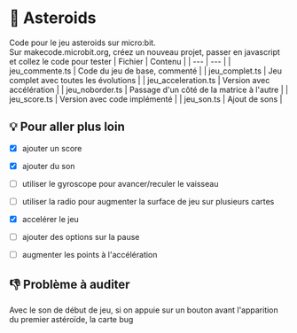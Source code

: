 # :rocket: Asteroids

Code pour le jeu asteroids sur micro:bit.   
Sur makecode.microbit.org, créez un nouveau projet, passer en javascript et collez le code pour tester
| Fichier | Contenu |
| --- | --- |
| jeu_commente.ts | Code du jeu de base, commenté |
| jeu_complet.ts | Jeu complet avec toutes les évolutions |
| jeu_acceleration.ts | Version avec accélération |
| jeu_noborder.ts | Passage d'un côté de la matrice à l'autre |
| jeu_score.ts | Version avec code implémenté |
| jeu_son.ts | Ajout de sons |


## :bulb: Pour aller plus loin
- [X] ajouter un score
- [X] ajouter du son
- [ ] utiliser le gyroscope pour avancer/reculer le vaisseau
- [ ] utiliser la radio pour augmenter la surface de jeu sur plusieurs cartes
- [X] accelérer le jeu
- [ ] ajouter des options sur la pause
- [ ] augmenter les points à l'accélération


## :thumbsdown: Problème à auditer
Avec le son de début de jeu, si on appuie sur un bouton avant l'apparition du premier astéroïde, la carte bug
